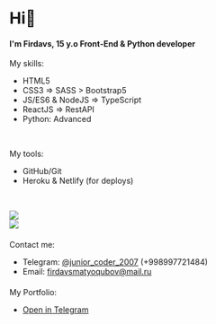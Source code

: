 <h1>Hi👋</h1>
<h4>I'm Firdavs, 15 y.o Front-End & Python developer</h4>
My skills:

- HTML5
- CSS3 => SASS > Bootstrap5
- JS/ES6 & NodeJS => TypeScript
- ReactJS => RestAPI
- Python: Advanced

<br>

My tools:

- GitHub/Git
- Heroku & Netlify (for deploys)

<br>

![](https://github-readme-stats.vercel.app/api/top-langs/?username=matyokubov&show_icons=true&theme=tokyonight)<br>
![](https://github-readme-stats.vercel.app/api?username=matyokubov&show_icons=true&theme=tokyonight)
<h4></h4>
Contact me:

- Telegram: <a href="https://t.me/junior_coder_2007">@junior_coder_2007</a> (+998997721484)
- Email: firdavsmatyoqubov@mail.ru
<h4></h4>
My Portfolio:

- <a href="https://t.me/Matyoqubov_Firdavs">Open in Telegram</hr>
 
